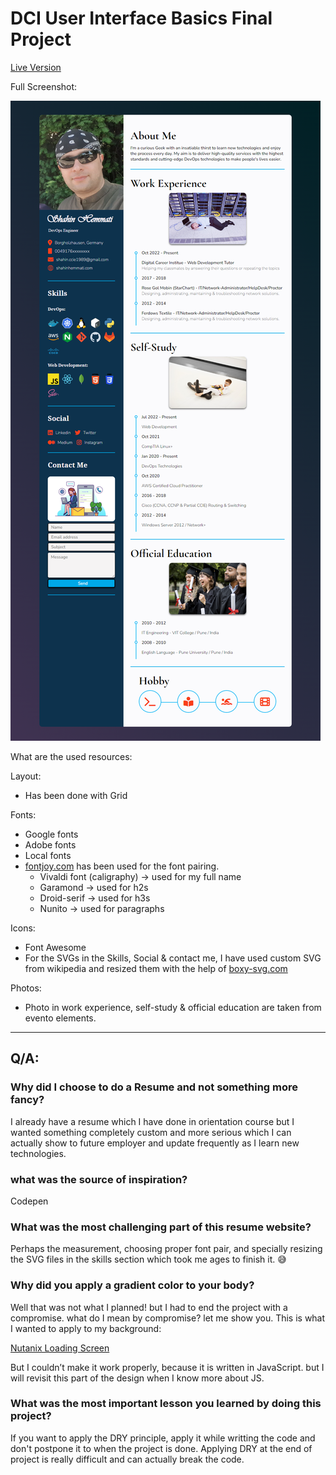 # DCI User Interface Basics Final Project

[Live Version](https://shahin-hemmati.me/)

Full Screenshot:

![resume-project-screeshot.png](./img/resume-project-screeshot.png)

What are the used resources:

Layout:

- Has been done with Grid

Fonts:

- Google fonts
- Adobe fonts
- Local fonts
- [fontjoy.com](https://fontjoy.com/) has been used for the font pairing.
    - Vivaldi font (caligraphy) → used for my full name
    - Garamond → used for h2s
    - Droid-serif → used for h3s
    - Nunito → used for paragraphs

Icons:

- Font Awesome
- For the SVGs in the Skills, Social & contact me, I have used custom SVG from wikipedia and resized them with the help of [boxy-svg.com](http://boxy-svg.com/)

Photos:

- Photo in work experience, self-study & official education are taken from evento elements.

---

## Q/A:

### Why did I choose to do a Resume and not something more fancy?

I already have a resume which I have done in orientation course but I wanted something completely custom and more serious which I can actually show to future employer and update frequently as I learn new technologies. 

### what was the source of inspiration?

Codepen

### What was the most challenging part of this resume website?

Perhaps the measurement, choosing proper font pair, and specially resizing the SVG files in the skills section which took me ages to finish it. 😅

### Why did you apply a gradient color to your body?

Well that was not what I planned! but I had to end the project with a compromise. what do I mean by compromise? let me show you. This is what I wanted to apply to my background:

[Nutanix Loading Screen](https://codepen.io/kenchen/pen/vYwvbZ?editors=1100)

But I couldn’t make it work properly, because it is written in JavaScript. but I will revisit this part of the design when I know more about JS.

### What was the most important lesson you learned by doing this project?

If you want to apply the DRY principle, apply it while writting the code and don't postpone it to when the project is done. Applying DRY at the end of project is really difficult and can actually break the code.